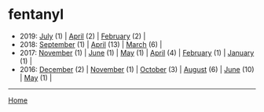 # fentanyl

  * 2019: 
      [July](./fentanyl-2019-07.md) (1) | 
      [April](./fentanyl-2019-04.md) (2) | 
      [February](./fentanyl-2019-02.md) (2) | 
  * 2018: 
      [September](./fentanyl-2018-09.md) (1) | 
      [April](./fentanyl-2018-04.md) (13) | 
      [March](./fentanyl-2018-03.md) (6) | 
  * 2017: 
      [November](./fentanyl-2017-11.md) (1) | 
      [June](./fentanyl-2017-06.md) (1) | 
      [May](./fentanyl-2017-05.md) (1) | 
      [April](./fentanyl-2017-04.md) (4) | 
      [February](./fentanyl-2017-02.md) (1) | 
      [January](./fentanyl-2017-01.md) (1) | 
  * 2016: 
      [December](./fentanyl-2016-12.md) (2) | 
      [November](./fentanyl-2016-11.md) (1) | 
      [October](./fentanyl-2016-10.md) (3) | 
      [August](./fentanyl-2016-08.md) (6) | 
      [June](./fentanyl-2016-06.md) (10) | 
      [May](./fentanyl-2016-05.md) (1) | 

----

[Home](../)
